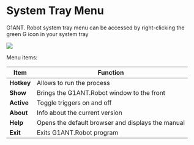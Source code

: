 # System Tray Menu

G1ANT. Robot system tray menu can be accessed by right-clicking the green G icon in your system tray

![](https://raw.githubusercontent.com/G1ANT-Robot/G1ANT.Manual/raw/develop/G1ANT.Manual/-assets/tray.png)

Menu items:

| Item       | Function                                          |
| ---------- | ------------------------------------------------- |
| **Hotkey** | Allows to run the process                         |
| **Show**   | Brings the G1ANT.Robot window to the front        |
| **Active** | Toggle triggers on and off                        |
| **About**  | Info about the current version                    |
| **Help**   | Opens the default browser and displays the manual |
| **Exit**   | Exits G1ANT.Robot program                         |